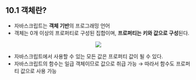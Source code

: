 ## 10.1 객체란?

- 자바스크립트는 **객체 기반**의 프로그래밍 언어
- 객체는 0개 이상의 프로퍼티로 구성된 집합이며, **프로퍼티는 키와 값으로 구성**된다.

<p align="center"><img src="https://velog.velcdn.com/images/kateiscoding/post/16abb293-50b2-46e6-b1a9-7df285935cae/image.png" /></p>

- 자바스크립트에서 사용할 수 있는 모든 값은 프로퍼티 값이 될 수 있다.
- 자바스크립트의 함수는 일급 객체이므로 값으로 취급 가능 → 따라서 함수도 프로퍼티 값으로 사용 가능
